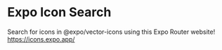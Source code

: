 # Expo Icon Search

Search for icons in @expo/vector-icons using this Expo Router website! https://icons.expo.app/
